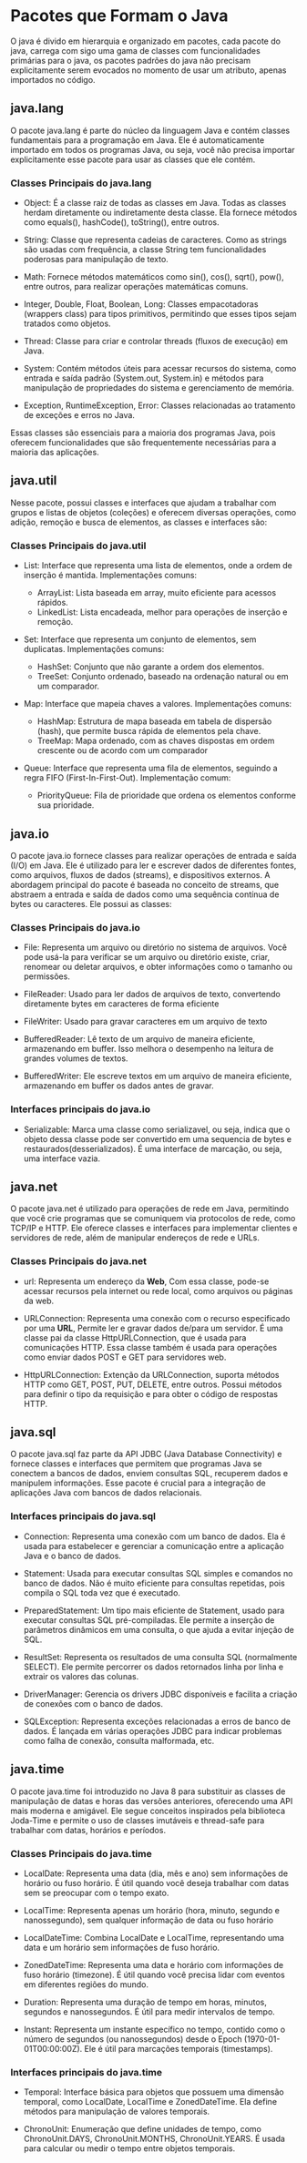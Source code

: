 # Pacotes que Formam o Java

O java é divido em hierarquia e organizado em pacotes, cada pacote do java, carrega com sigo uma gama de classes com funcionalidades primárias para o java, os pacotes padrões do java não precisam explicitamente serem evocados no momento de usar um atributo, apenas importados no código.

## java.lang

O pacote java.lang é parte do núcleo da linguagem Java e contém classes fundamentais para a programação em Java. Ele é automaticamente importado em todos os programas Java, ou seja, você não precisa importar explicitamente esse pacote para usar as classes que ele contém.

### Classes Principais do java.lang

- Object: É a classe raiz de todas as classes em Java. Todas as classes herdam diretamente ou indiretamente desta classe. Ela fornece métodos como equals(), hashCode(), toString(), entre outros.

- String: Classe que representa cadeias de caracteres. Como as strings são usadas com frequência, a classe String tem funcionalidades poderosas para manipulação de texto.

- Math: Fornece métodos matemáticos como sin(), cos(), sqrt(), pow(), entre outros, para realizar operações matemáticas comuns.

- Integer, Double, Float, Boolean, Long: Classes empacotadoras (wrappers class) para tipos primitivos, permitindo que esses tipos sejam tratados como objetos.

- Thread: Classe para criar e controlar threads (fluxos de execução) em Java.

- System: Contém métodos úteis para acessar recursos do sistema, como entrada e saída padrão (System.out, System.in) e métodos para manipulação de propriedades do sistema e gerenciamento de memória.

- Exception, RuntimeException, Error: Classes relacionadas ao tratamento de exceções e erros no Java.

Essas classes são essenciais para a maioria dos programas Java, pois oferecem funcionalidades que são frequentemente necessárias para a maioria das aplicações.

## java.util

Nesse pacote, possui classes e interfaces que ajudam a trabalhar com grupos e listas de objetos (coleções) e oferecem diversas operações, como adição, remoção e busca de elementos, as classes e interfaces são: 

### Classes Principais do java.util

- List: Interface que representa uma lista de elementos, onde a ordem de inserção é mantida. Implementações comuns:

    - ArrayList: Lista baseada em array, muito eficiente para acessos rápidos.
    - LinkedList: Lista encadeada, melhor para operações de inserção e remoção.

- Set: Interface que representa um conjunto de elementos, sem duplicatas. Implementações comuns:
    - HashSet: Conjunto que não garante a ordem dos elementos.
    - TreeSet: Conjunto ordenado, baseado na ordenação natural ou em um comparador.

- Map: Interface que mapeia chaves a valores. Implementações comuns:

    - HashMap: Estrutura de mapa baseada em tabela de dispersão (hash), que permite busca rápida de elementos pela chave.
    - TreeMap: Mapa ordenado, com as chaves dispostas em ordem crescente ou de acordo com um comparador

- Queue: Interface que representa uma fila de elementos, seguindo a regra FIFO (First-In-First-Out). Implementação comum:
    - PriorityQueue: Fila de prioridade que ordena os elementos conforme sua prioridade.

## java.io

O pacote java.io fornece classes para realizar operações de entrada e saída (I/O) em Java. Ele é utilizado para ler e escrever dados de diferentes fontes, como arquivos, fluxos de dados (streams), e dispositivos externos. A abordagem principal do pacote é baseada no conceito de streams, que abstraem a entrada e saída de dados como uma sequência contínua de bytes ou caracteres. Ele possui as classes:

### Classes Principais do java.io

- File: Representa um arquivo ou diretório no sistema de arquivos. Você pode usá-la para verificar se um arquivo ou diretório existe, criar, renomear ou deletar arquivos, e obter informações como o tamanho ou permissões.

- FileReader: Usado para ler dados de arquivos de texto, convertendo diretamente bytes em caracteres de forma eficiente

- FileWriter: Usado para gravar caracteres em um arquivo de texto

- BufferedReader: Lê texto de um arquivo de maneira eficiente, armazenando em buffer. Isso melhora o desempenho na leitura de grandes volumes de textos. 

- BufferedWriter: Ele escreve textos em um arquivo de maneira eficiente, armazenando em buffer os dados antes de gravar.

### Interfaces principais do java.io

- Serializable: Marca uma classe como serializavel, ou seja, indica que o objeto dessa classe pode ser convertido em uma sequencia de bytes e restaurados(desserializados). É uma interface de marcação, ou seja, uma interface vazia.

## java.net

O pacote java.net é utilizado para operações de rede em Java, permitindo que você crie programas que se comuniquem via protocolos de rede, como TCP/IP e HTTP. Ele oferece classes e interfaces para implementar clientes e servidores de rede, além de manipular endereços de rede e URLs.

### Classes Principais do java.net

- url: Representa um endereço da **Web**, Com essa classe, pode-se acessar recursos pela internet ou rede local, como arquivos ou páginas da web.

- URLConnection: Representa uma conexão com o recurso especificado por uma **URL**, Permite ler e gravar dados de/para um servidor. É uma classe pai da classe HttpURLConnection, que é usada para comunicações HTTP. Essa classe também é usada para operações como enviar dados POST e GET para servidores web.

- HttpURLConnection: Extenção da URLConnection, suporta métodos HTTP como GET, POST, PUT, DELETE, entre outros. Possui métodos para definir o tipo da requisição e para obter o código de respostas HTTP.

## java.sql

O pacote java.sql faz parte da API JDBC (Java Database Connectivity) e fornece classes e interfaces que permitem que programas Java se conectem a bancos de dados, enviem consultas SQL, recuperem dados e manipulem informações. Esse pacote é crucial para a integração de aplicações Java com bancos de dados relacionais.

### Interfaces principais do java.sql

- Connection: Representa uma conexão com um banco de dados. Ela é usada para estabelecer e gerenciar a comunicação entre a aplicação Java e o banco de dados.

- Statement: Usada para executar consultas SQL simples e comandos no banco de dados. Não é muito eficiente para consultas repetidas, pois compila o SQL toda vez que é executado.

- PreparedStatement: Um tipo mais eficiente de Statement, usado para executar consultas SQL pré-compiladas. Ele permite a inserção de parâmetros dinâmicos em uma consulta, o que ajuda a evitar injeção de SQL.

- ResultSet: Representa os resultados de uma consulta SQL (normalmente SELECT). Ele permite percorrer os dados retornados linha por linha e extrair os valores das colunas.

- DriverManager: Gerencia os drivers JDBC disponíveis e facilita a criação de conexões com o banco de dados.

- SQLException: Representa exceções relacionadas a erros de banco de dados. É lançada em várias operações JDBC para indicar problemas como falha de conexão, consulta malformada, etc.

## java.time

O pacote java.time foi introduzido no Java 8 para substituir as classes de manipulação de datas e horas das versões anteriores, oferecendo uma API mais moderna e amigável. Ele segue conceitos inspirados pela biblioteca Joda-Time e permite o uso de classes imutáveis e thread-safe para trabalhar com datas, horários e períodos.

### Classes Principais do java.time

- LocalDate: Representa uma data (dia, mês e ano) sem informações de horário ou fuso horário. É útil quando você deseja trabalhar com datas sem se preocupar com o tempo exato.

- LocalTime: Representa apenas um horário (hora, minuto, segundo e nanossegundo), sem qualquer informação de data ou fuso horário

- LocalDateTime: Combina LocalDate e LocalTime, representando uma data e um horário sem informações de fuso horário.

- ZonedDateTime: Representa uma data e horário com informações de fuso horário (timezone). É útil quando você precisa lidar com eventos em diferentes regiões do mundo.

- Duration: Representa uma duração de tempo em horas, minutos, segundos e nanossegundos. É útil para medir intervalos de tempo.

- Instant: Representa um instante específico no tempo, contido como o número de segundos (ou nanossegundos) desde o Epoch (1970-01-01T00:00:00Z). Ele é útil para marcações temporais (timestamps).

### Interfaces principais do java.time

- Temporal: Interface básica para objetos que possuem uma dimensão temporal, como LocalDate, LocalTime e ZonedDateTime. Ela define métodos para manipulação de valores temporais.

- ChronoUnit: Enumeração que define unidades de tempo, como ChronoUnit.DAYS, ChronoUnit.MONTHS, ChronoUnit.YEARS. É usada para calcular ou medir o tempo entre objetos temporais.
